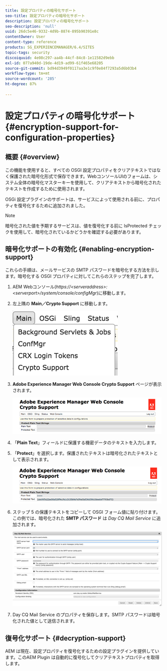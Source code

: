 ```yaml
---
title: 設定プロパティの暗号化サポート
seo-title: 設定プロパティの暗号化サポート
description: 設定プロパティの暗号化サポート
seo-description: 'null'
uuid: 26dc5e46-9332-4d9b-8874-895b90391e8c
contentOwner: User
content-type: reference
products: SG_EXPERIENCEMANAGER/6.4/SITES
topic-tags: security
discoiquuid: 4e08c297-aa4b-44cf-84c8-1e11582d9ebb
exl-id: 077a940d-19de-4d19-ad99-61f465e68205
source-git-commit: bd94d3949f0117aa3e1c9f0e84f7293a5d6b03b4
workflow-type: tm+mt
source-wordcount: '285'
ht-degree: 87%

---
```


# 設定プロパティの暗号化サポート{#encryption-support-for-configuration-properties}

## 概要 {#overview}

この機能を使用すると、すべての OSGI 設定プロパティをクリアテキストではなく保護された暗号化形式で保存できます。WebコンソールUIのフォームは、システム全体の暗号化マスターキーを使用して、クリアテキストから暗号化されたテキストを作成するために使用されます。

OSGi 設定プラグインのサポートは、サービスによって使用される前に、プロパティを復号化するために追加されました。

>[!NOTE]
>
>暗号化された値を予期するサービスは、値を復号化する前に IsProtected チェックを使用して、暗号化されているかどうかを確認する必要があります。

## 暗号化サポートの有効化  {#enabling-encryption-support}

これらの手順は、メールサービスの SMTP パスワードを暗号化する方法を示します。暗号化する OSGI プロパティに対してこれらのステップを完了します。

1. AEM Webコンソール(*https://&lt;serveraddress>:&lt;serverport>/system/console/configMgr*)に移動します。
1. 左上隅の **Main／Crypto Support** に移動します。

   ![chlimage_1-325](assets/chlimage_1-325.png)

1. **Adobe Experience Manager Web Console Crypto Support** ページが表示されます。

   ![screen_shot_2018-08-01at113417am](assets/screen_shot_2018-08-01at113417am.png)

1. 「**Plain Text**」フィールドに保護する機密データのテキストを入力します。
1. 「**Protect**」を選択します。保護されたテキストは暗号化されたテキストとして表示されます。

   ![screen_shot_2018-08-01at113844am](assets/screen_shot_2018-08-01at113844am.png)

1. ステップ 5 の保護テキストをコピーして OSGI フォーム値に貼り付けます。この例では、暗号化された **SMTP パスワード** は *Day CQ Mail Service* に追加されます。

   ![screen_shot_2016-12-18at105809pm](assets/screen_shot_2016-12-18at105809pm.png)

1. Day CQ Mail Service のプロパティを保存します。SMTP パスワードは暗号化された値として送信されます。

## 復号化サポート  {#decryption-support}

AEM は現在、設定プロパティを復号化するための設定プラグインを提供しています。このAEM Plugin は自動的に復号化してクリアテキストプロパティを取得します。
